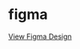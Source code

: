 # figma
[View Figma Design](https://www.figma.com/design/VQoqz1A6tQYcUwXrQpq02u/Untitled?node-id=0-1&t=9XVqIWmRW23ajdT0-1)
